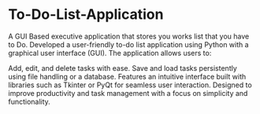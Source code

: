 # To-Do-List-Application
A GUI Based executive application that stores you works list that you have to Do.
Developed a user-friendly to-do list application using Python with a graphical user interface (GUI).
The application allows users to:

Add, edit, and delete tasks with ease.
Save and load tasks persistently using file handling or a database.
Features an intuitive interface built with libraries such as Tkinter or PyQt for seamless user interaction.
Designed to improve productivity and task management with a focus on simplicity and functionality.
